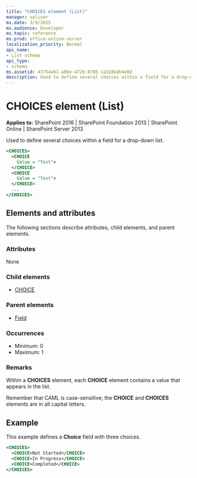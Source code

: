 ```yaml
---
title: "CHOICES element (List)"
manager: soliver
ms.date: 3/9/2015
ms.audience: Developer
ms.topic: reference
ms.prod: office-online-server
localization_priority: Normal
api_name:
- List schema
api_type:
- schema
ms.assetid: 43754a61-a86e-4720-870b-1a328bdb4e0d
description: Used to define several choices within a field for a drop-down list.
---
```


# CHOICES element (List)

**Applies to:** SharePoint 2016 | SharePoint Foundation 2013 | SharePoint Online | SharePoint Server 2013
  
Used to define several choices within a field for a drop-down list.
  
```XML
<CHOICES>
  <CHOICE
    Value = "Text">
  </CHOICE>
  <CHOICE
    Value = "Text">
  </CHOICE>
  ...
</CHOICES>
```

## Elements and attributes

The following sections describe attributes, child elements, and parent elements.

### Attributes

None
   
### Child elements

- [CHOICE](choice-element-list.md)
   
### Parent elements

- [Field](field-element-list.md)
   
### Occurrences

- Minimum: 0 
- Maximum: 1 
   
### Remarks

Within a **CHOICES** element, each **CHOICE** element contains a value that appears in the list. 
  
Remember that CAML is case-sensitive; the **CHOICE** and **CHOICES** elements are in all capital letters. 
  
## Example

This example defines a **Choice** field with three choices. 
  
```XML
<CHOICES>
  <CHOICE>Not Started</CHOICE>
  <CHOICE>In Progress</CHOICE>
  <CHOICE>Completed</CHOICE>
</CHOICES>
```

<br/>

